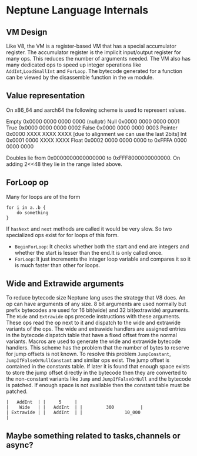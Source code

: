 # Neptune Language Internals

## VM Design
Like V8, the VM is a register-based VM that has a special accumulator register. The accumulator register is the implicit input/output register for many ops. This reduces the number of arguments needed.
The VM also has many dedicated ops to speed up integer operations like `AddInt`,`LoadSmallInt` and `ForLoop`.
The bytecode generated for a function can be viewed by the disassemble function in the `vm` module.

## Value representation
On x86_64 and aarch64 the following scheme is used to represent values.

Empty   0x0000 0000 0000 0000 (nullptr)
Null    0x0000 0000 0000 0001
True    0x0000 0000 0000 0002
False   0x0000 0000 0000 0003
Pointer 0x0000 XXXX XXXX XXXX [due to alignment we can use the last 2bits]
Int     0x0001 0000 XXXX XXXX
Float   0x0002 0000 0000 0000
                  to
        0xFFFA 0000 0000 0000

Doubles lie from 0x0000000000000000 to 0xFFF8000000000000. On adding 2<<48
they lie in the range listed above.

## ForLoop op
Many for loops are of the form
```
for i in a..b {
    do something
}
```
If `hasNext` and `next` methods are called it would be very slow. So two specialized ops exist for for loops of this form. 
* `BeginForLoop`: It checks whether both the start and end are integers and whether the start is lesser than the end.It is only called once.
* `ForLoop`: It just increments the integer loop variable and compares it so it is much faster than other for loops.

## Wide and Extrawide arguments
To reduce bytecode size Neptune lang uses the strategy that V8 does. An op can have arguments of any size. 8 bit arguments are used normally but prefix bytecodes are used for 16 bit(wide) and 32 bit(extrawide) arguments. The `Wide` and `Extrawide` ops precede instructions with these arguments. These ops read the op next to it and dispatch to the wide and extrawide variants of the ops. The wide and extrawide handlers are assigned entries in the bytecode dispatch table that have a fixed offset from the normal variants. Macros are used to generate the wide and extrawide bytecode handlers. This scheme has the problem that the number of bytes to reserve for jump offsets is not known. To resolve this problem `JumpConstant`, `JumpIfFalseOrNullConstant` and similar ops exist. The jump offset is contained in the constants table. If later it is found that enough space exists to store the jump offset directly in the bytecode then they are converted to the non-constant variants like `Jump` and `JumpIfFalseOrNull` and the bytecode is patched. If enough space is not available then the constant table must be patched.
```
|   AddInt  | |     5     |
|    Wide   | |   AddInt  | |         300          |
| Extrawide | |   AddInt  | |                10_000                      |
```

## Maybe something related to tasks,channels or async?